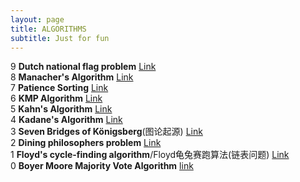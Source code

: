 ```yaml
---
layout: page
title: ALGORITHMS
subtitle: Just for fun
---
```


9 **Dutch national flag problem** [Link](https://en.wikipedia.org/wiki/Dutch_national_flag_problem)  
8 **Manacher's Algorithm** [Link](https://en.wikipedia.org/wiki/Longest_palindromic_substring)  
7 **Patience Sorting** [Link](https://en.wikipedia.org/wiki/Patience_sorting)  
6 **KMP Algorithm** [Link](https://en.wikipedia.org/wiki/Knuth%E2%80%93Morris%E2%80%93Pratt_algorithm)  
5 **Kahn's Algorithm** [Link](https://en.wikipedia.org/wiki/Topological_sorting)  
4 **Kadane's Algorithm** [Link](https://en.wikipedia.org/wiki/Maximum_subarray_problem)  
3 **Seven Bridges of Königsberg**(图论起源) [Link](https://en.wikipedia.org/wiki/Seven_Bridges_of_K%C3%B6nigsberg)  
2 **Dining philosophers problem** [Link](https://en.m.wikipedia.org/wiki/Dining_philosophers_problem)  
1 **Floyd's cycle-finding algorithm**/Floyd龟兔赛跑算法(链表问题) [Link](https://en.wikipedia.org/wiki/Cycle_detection)  
0 **Boyer Moore Majority Vote Algorithm** [link](https://zhuanlan.zhihu.com/p/104609555)  
